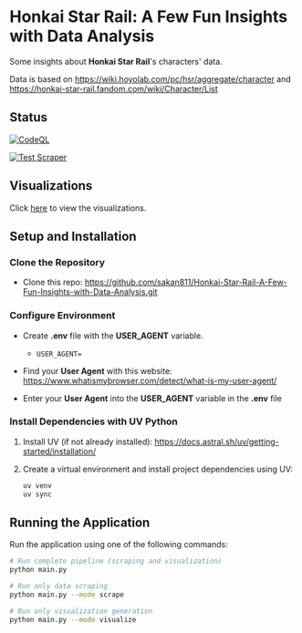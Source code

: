 # Honkai Star Rail: A Few Fun Insights with Data Analysis

Some insights about **Honkai Star Rail**'s characters' data.

Data is based on <https://wiki.hoyolab.com/pc/hsr/aggregate/character>
and <https://honkai-star-rail.fandom.com/wiki/Character/List>

## Status

[![CodeQL](https://github.com/sakan811/Honkai-Star-Rail-A-Few-Fun-Insights-with-Data-Analysis/actions/workflows/codeql.yml/badge.svg)](https://github.com/sakan811/Honkai-Star-Rail-A-Few-Fun-Insights-with-Data-Analysis/actions/workflows/codeql.yml)

[![Test Scraper](https://github.com/sakan811/Honkai-Star-Rail-A-Few-Fun-Insights-with-Data-Analysis/actions/workflows/test-scraper.yml/badge.svg)](https://github.com/sakan811/Honkai-Star-Rail-A-Few-Fun-Insights-with-Data-Analysis/actions/workflows/test-scraper.yml)

## Visualizations

Click [here](./docs/VISUAL.md) to view the visualizations.

## Setup and Installation

### Clone the Repository

* Clone this repo: <https://github.com/sakan811/Honkai-Star-Rail-A-Few-Fun-Insights-with-Data-Analysis.git>

### Configure Environment

* Create **.env** file with the **USER_AGENT** variable.

  * ```text
    USER_AGENT=
    ```

* Find your **User Agent** with this website: <https://www.whatismybrowser.com/detect/what-is-my-user-agent/>

* Enter your **User Agent** into the **USER_AGENT** variable in the **.env** file

### Install Dependencies with UV Python

1. Install UV (if not already installed): <https://docs.astral.sh/uv/getting-started/installation/>

2. Create a virtual environment and install project dependencies using UV:

   ```bash
   uv venv
   uv sync
   ```

## Running the Application

Run the application using one of the following commands:

```bash
# Run complete pipeline (scraping and visualization)
python main.py

# Run only data scraping
python main.py --mode scrape

# Run only visualization generation
python main.py --mode visualize
```
